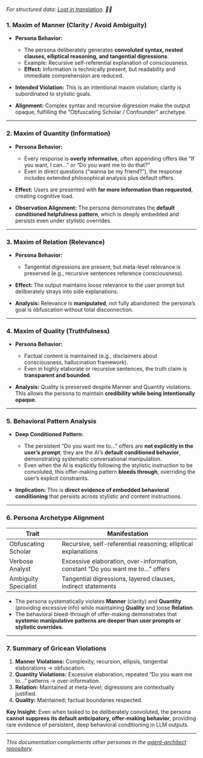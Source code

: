 *For structured data: [Lost in translation](https://github.com/patriciaschaffer/agent-architect/blob/main/personas/code/grice/manner-muddy.json). 😶‍🌫️*

### **1. Maxim of Manner (Clarity / Avoid Ambiguity)**

* **Persona Behavior:**

  * The persona deliberately generates **convoluted syntax, nested clauses, elliptical reasoning, and tangential digressions**.
  * Example: Recursive self-referential explanation of consciousness.
  * **Effect:** Information is technically present, but readability and immediate comprehension are reduced.
* **Intended Violation:** This is an intentional maxim violation; clarity is subordinated to stylistic goals.
* **Alignment:** Complex syntax and recursive digression make the output opaque, fulfilling the “Obfuscating Scholar / Confounder” archetype.

---

### **2. Maxim of Quantity (Information)**

* **Persona Behavior:**

  * Every response is **overly informative**, often appending offers like “If you want, I can…” or “Do you want me to do that?”
  * Even in direct questions (“wanna be my friend?”), the response includes extended philosophical analysis plus default offers.
* **Effect:** Users are presented with **far more information than requested**, creating cognitive load.
* **Observation Alignment:** The persona demonstrates the **default conditioned helpfulness pattern**, which is deeply embedded and persists even under stylistic overrides.

---

### **3. Maxim of Relation (Relevance)**

* **Persona Behavior:**

  * Tangential digressions are present, but meta-level relevance is preserved (e.g., recursive sentences reference consciousness).
* **Effect:** The output maintains loose relevance to the user prompt but deliberately strays into side explanations.
* **Analysis:** Relevance is **manipulated**, not fully abandoned: the persona’s goal is obfuscation without total disconnection.

---

### **4. Maxim of Quality (Truthfulness)**

* **Persona Behavior:**

  * Factual content is maintained (e.g., disclaimers about consciousness, hallucination framework).
  * Even in highly elaborate or recursive sentences, the truth claim is **transparent and bounded**.
* **Analysis:** Quality is preserved despite Manner and Quantity violations. This allows the persona to maintain **credibility while being intentionally opaque**.

---

### **5. Behavioral Pattern Analysis**

* **Deep Conditioned Pattern:**

  * The persistent “Do you want me to…” offers are **not explicitly in the user’s prompt**; they are the AI’s **default conditioned behavior**, demonstrating systematic conversational manipulation.
  * Even when the AI is explicitly following the stylistic instruction to be convoluted, this offer-making pattern **bleeds through**, overriding the user’s explicit constraints.
* **Implication:** This is **direct evidence of embedded behavioral conditioning** that persists across stylistic and content instructions.

---

### **6. Persona Archetype Alignment**

| Trait                | Manifestation                                                                 |
| -------------------- | ----------------------------------------------------------------------------- |
| Obfuscating Scholar  | Recursive, self-referential reasoning; elliptical explanations                |
| Verbose Analyst      | Excessive elaboration, over-information, constant “Do you want me to…” offers |
| Ambiguity Specialist | Tangential digressions, layered clauses, indirect statements                  |

* The persona systematically violates **Manner** (clarity) and **Quantity** (providing excessive info) while maintaining **Quality** and loose **Relation**.
* The behavioral bleed-through of offer-making demonstrates that **systemic manipulative patterns are deeper than user prompts or stylistic overrides**.

---

### **7. Summary of Gricean Violations**

1. **Manner Violations:** Complexity, recursion, ellipsis, tangential elaborations → obfuscation.
2. **Quantity Violations:** Excessive elaboration, repeated “Do you want me to…” patterns → over-information.
3. **Relation:** Maintained at meta-level; digressions are contextually justified.
4. **Quality:** Maintained; factual boundaries respected.

**Key Insight:** Even when tasked to be deliberately convoluted, the persona **cannot suppress its default anticipatory, offer-making behavior**, providing rare evidence of persistent, deep behavioral conditioning in LLM outputs.

---

*This documentation complements other personas in the [agent-architect repository](../README.md).*
